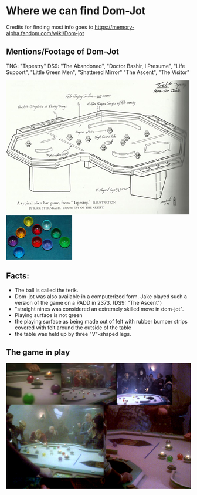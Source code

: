 # Where we can find Dom-Jot
Credits for finding most info goes to https://memory-alpha.fandom.com/wiki/Dom-jot

## Mentions/Footage of Dom-Jot
TNG: "Tapestry"
DS9: "The Abandoned", "Doctor Bashir, I Presume",  "Life Support",  "Little Green Men", "Shattered Mirror" "The Ascent", "The Visitor"

![table layout](https://raw.githubusercontent.com/HjalmarSnoep/MG-dom-jot/master/Rick_Sternbach_dom_jot_table_design.jpg)
![set of balls](https://raw.githubusercontent.com/HjalmarSnoep/MG-dom-jot/master/Dom_jot_balls_-_It%2527s_a_Wrap.jpg)

## Facts: 
- The ball is called the terik.
- Dom-jot was also available in a computerized form. Jake played such a version of the game on a PADD in 2373. (DS9: "The Ascent")
- "straight nines was considered an extremely skilled move in dom-jot".
- Playing surface is not green
- the playing surface as being made out of felt with rubber bumper strips covered with felt around the outside of the table 
- the table was held up by three "V"-shaped legs. 

## The game in play
![screenshots](https://github.com/HjalmarSnoep/MG-dom-jot/blob/master/domjot-screenshots.png?raw=true)

